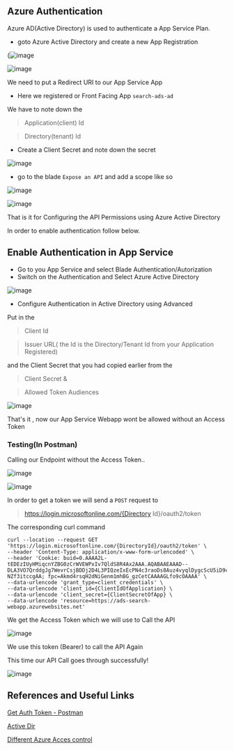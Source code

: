 ## Azure Authentication

Azure AD(Active Directory) is used to authenticate a App Service Plan.

* goto Azure Active Directory and create a new App Registration

(![image](https://user-images.githubusercontent.com/11190834/106182932-8d024d80-616d-11eb-8266-e572a8e92366.png)

![image](https://user-images.githubusercontent.com/11190834/106183299-0d28b300-616e-11eb-8bb7-a77f0629480b.png)



We need to put a Redirect URI to our App Service App

* Here we registered or Front Facing App `search-ads-ad`

We have to note down the 
  >   Application(client) Id

  >   Directory(tenant) Id

* Create a Client Secret and note down the secret

![image](https://user-images.githubusercontent.com/11190834/106183560-57119900-616e-11eb-868e-96bb09bf6b7f.png)

* go to the blade `Expose an API` and add a scope like so

![image](https://user-images.githubusercontent.com/11190834/106183678-86280a80-616e-11eb-894e-55c69b2ec789.png)

![image](https://user-images.githubusercontent.com/11190834/106183736-a061e880-616e-11eb-93fb-74e3a7cf7ff4.png)


That is it for Configuring the API Permissions using Azure Active Directory

In order to enable authentication follow below.

## Enable Authentication in App Service

* Go to you App Service and select Blade Authentication/Autorization
* Switch on the Authentication and Select Azure Active Directory

![image](https://user-images.githubusercontent.com/11190834/106184263-4ada0b80-616f-11eb-8adb-73aa63441bfa.png)

* Configure Authentication in Active Directory using Advanced

Put in the 
> Client Id

> Issuer URL( the Id is the Directory/Tenant Id from your Application Registered)

and the Client Secret that you had copied earlier from the 

> Client Secret &

> Allowed Token Audiences

![image](https://user-images.githubusercontent.com/11190834/106185239-8d501800-6170-11eb-9d11-f094046a8440.png)

That's it , now our App Service Webapp wont be allowed without an Access Token

### Testing(In Postman)

Calling our Endpoint without the Access Token..

![image](https://user-images.githubusercontent.com/11190834/106185443-d3a57700-6170-11eb-82e4-2d5af124e86d.png)

![image](https://user-images.githubusercontent.com/11190834/106185526-ef108200-6170-11eb-8493-fa4a0499b93d.png)


In order to get a token we will send a `POST` request to 

> https://login.microsoftonline.com/{Directory Id}/oauth2/token

The corresponding curl command

```
curl --location --request GET 'https://login.microsoftonline.com/{DirectoryId}/oauth2/token' \
--header 'Content-Type: application/x-www-form-urlencoded' \
--header 'Cookie: buid=0.AAAA2L-tEDEzIUyHMiqcnYZBG0zCrWVEWPxIv7QldS8R4Ax2AAA.AQABAAEAAAD--DLA3VO7QrddgJg7WevrCsjBDDj2D4L3PIQzeIxEcPN4c3raoDs8Auz4vyqlDygcScU5iD9ccuE7KjPagqOgeqMyCZx3beawLcrOuuLYfimj2iyDcu3Xz0-NZf3itccgAA; fpc=Akmd4rsqH2dNiGenm1mhBG_gzCetCAAAAGLfo9cOAAAA' \
--data-urlencode 'grant_type=client_credentials' \
--data-urlencode 'client_id={ClientIdOfApplication} \
--data-urlencode 'client_secret={ClientSecretOfApp} \
--data-urlencode 'resource=https://ads-search-webapp.azurewebsites.net'
```

We get the Access Token which we will use to Call the API


![image](https://user-images.githubusercontent.com/11190834/106186402-3b0ff680-6172-11eb-999a-b50e695ec4e9.png)


We use this token (Bearer) to call the API Again

This time our API Call goes through successfully!

![image](https://user-images.githubusercontent.com/11190834/106186665-9641e900-6172-11eb-8949-86e03ff638ad.png)


## References and Useful Links

[Get Auth Token - Postman](https://docs.microsoft.com/en-us/rest/api/servicebus/get-azure-active-directory-token)

[Active Dir](https://docs.microsoft.com/en-us/azure/active-directory/fundamentals/active-directory-whatis#:~:text=Azure%20Active%20Directory%20Azure%20AD,in%20and%20access%20resources%20in%3A&text=Internal%20resources%2C%20such%20as%20apps,developed%20by%20your%20own%20organization.)

[Different Azure Acces control](https://www.youtube.com/watch?v=E6S1yJKTB7c&feature=youtu.be)